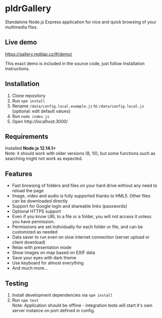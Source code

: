 # pldrGallery
Standalone Node.js Express application for nice and quick browsing of your multimedia files.

## Live demo
https://gallery.redilap.cz/#/demo/

This exact demo is included in the source code, just follow Installation instructions.

## Installation
1. Clone repository
1. Run `npm install`
1. Rename `/data/config.local.example.js` to `/data/config.local.js` (optional: edit default values)
1. Run `node index.js`
1. Open http://localhost:3000/

## Requirements
Installed **Node.js 12.14.1+**  
Note: it should work with older versions (8, 10), but some functions such as searching might not work as expected.

## Features
- Fast browsing of folders and files on your hard drive without any need to reload the page
- Image, video and audio is fully supported thanks to HML5. Other files can be downloaded directly
- Support for Google login and shareable links (passwords)
- Optional HTTPS support
- Even if you know URL to a file or a folder, you will not access it unless you have permission.
- Permissions are set individually for each folder or file, and can be customized as needed
- Data saver to run even on slow internet connection (server upload or client download)
- Relax with presentation mode
- Show images on map based on EXIF data
- Save your eyes with dark theme
- Use keyboard for almost everything
- And much more...

## Testing
1. Install development dependencies via `npm install`
2. Run `npm test`  
Note: Application should be offline - integration tests will start it's own server instance on port defined in config.


